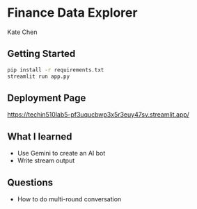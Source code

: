 # Finance Data Explorer

Kate Chen

## Getting Started

```bash
pip install -r requirements.txt
streamlit run app.py
```

## Deployment Page

https://techin510lab5-pf3uqucbwp3x5r3euy47sv.streamlit.app/

## What I learned

- Use Gemini to create an AI bot
- Write stream output

## Questions

- How to do multi-round conversation
